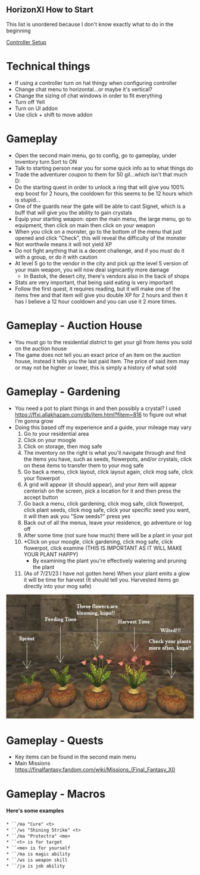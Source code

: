 ## HorizonXI How to Start

This list is unordered because I don't know exactly what to do in the beginning

[Controller Setup](HorizonXI_Controller_Setup.md)


# Technical things
* If using a controller turn on hat thingy when configuring controller
* Change chat menu to horizontal...or maybe it's vertical?
* Change the sizing of chat windows in order to fit everything
* Turn off Yell
* Turn on UI addon
* Use click + shift to move addon

# Gameplay
* Open the second main menu, go to config, go to gameplay, under Inventory turn Sort to ON
* Talk to starting person near you for some quick info as to what things do
* Trade the adventurer coupon to them for 50 gil...which isn't that much D:
* Do the starting quest in order to unlock a ring that will give you 100% exp boost for 2 hours, the cooldown for this seems to be 12 hours which is stupid...
* One of the guards near the gate will be able to cast Signet, which is a buff that will give you the ability to gain crystals
* Equip your starting weapon: open the main menu, the large menu, go to equipment, then click on main then click on your weapon
* When you click on a monster, go to the bottom of the menu that just opened and click "Check", this will reveal the difficulty of the monster
* Not worthwile means it will not yield XP
* Do not fight anything that is a decent challenge, and if you must do it with a group, or do it with caution
* At level 5 go to the vendor in the city and pick up the level 5 version of your main weapon, you will now deal signicantly more damage
	* In Bastok, the desert city, there's vendors also in the back of shops
* Stats are very important, that being said eating is very important
* Follow the first quest, it requires reading, but it will make one of the items free and that item will give you double XP for 2 hours and then it has I believe a 12 hour cooldown and you can use it 2 more times.


# Gameplay - Auction House
* You must go to the residential district to get your gil from items you sold on the auction house
* The game does not tell you an exact price of an item on the auction house, instead it tells you the last paid item. The price of said item may or may not be higher or lower, this is simply a history of what sold


# Gameplay - Gardening
* You need a pot to plant things in and then possibly a crystal? I used https://ffxi.allakhazam.com/db/item.html?fitem=816 to figure out what I'm gonna grow
* Doing this based off my experience and a guide, your mileage may vary
	1. Go to your residential area
	2. Click on your moogle
	3. Click on storage, then mog safe
	4. The inventory on the right is what you'll navigate through and find the items you have, such as seeds, flowerpots, and/or crystals, click on these items to transfer them to your mog safe
	5. Go back a menu, click layout, click layout again, click mog safe, click your flowerpot
	6. A grid will appear (it should appear), and your item will appear centerish on the screen, pick a location for it and then press the accept button
	7. Go back a menu, click gardening, click mog safe, click flowerpot, click plant seeds, click mog safe, click your specific seed you want, it will then ask you "Sow seeds?" press yes
	8. Back out of all the menus, leave your residence, go adventure or log off
	9. After some time (not sure how much) there will be a plant in your pot
	10. *Click on your moogle, click gardening, click mog safe, click flowerpot, click examine (THIS IS IMPORTANT AS IT WILL MAKE YOUR PLANT HAPPY)
		* By examining the plant you're effectively watering and pruning the plant
	11. (As of 7/21/23 I have not gotten here) When your plant emits a glow it will be time for harvest (It should tell you. Harvested items go directly into your mog safe)
	
 ![Pasted image 20230721175858.png](https://github.com/B-Chavez/HorizonXI_HowTo/blob/master/Pasted%20image%2020230721175858.png?raw=true)


# Gameplay - Quests
* Key items can be found in the second main menu
* Main Missions https://finalfantasy.fandom.com/wiki/Missions_(Final_Fantasy_XI)

# Gameplay - Macros
#### Here's some examples
	* ``/ma "Cure" <t>
	* ``/ws "Shining Strike" <t>
	* ``/ma "Protectra" <me>
	* ``<t> is for target
	* ``<me> is for yourself
	* ``/ma is magic ability
	* ``/ws is weapon skill
	* ``/ja is job ability
